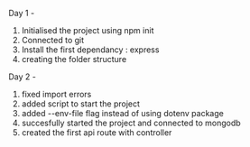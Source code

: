 Day 1 -
  1. Initialised the project using npm init
  2. Connected to git
  3. Install the first dependancy : express
  4. creating the folder structure

Day 2 -
  1. fixed import errors
  2. added script to start the project
  3. added --env-file flag instead of using dotenv package
  4. succesfully started the project and connected to mongodb
  5. created the first api route with controller